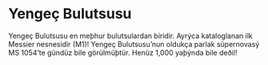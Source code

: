 # Yengeç Bulutsusu

Yengeç Bulutsusu en meþhur bulutsulardan biridir. Ayrýca kataloglanan ilk
Messier nesnesidir (M1)! Yengeç Bulutsusu’nun oldukça parlak süpernovasý MS
1054’te gündüz bile görülmüþtür. Henüz 1,000 yaþýnda bile deðil!
